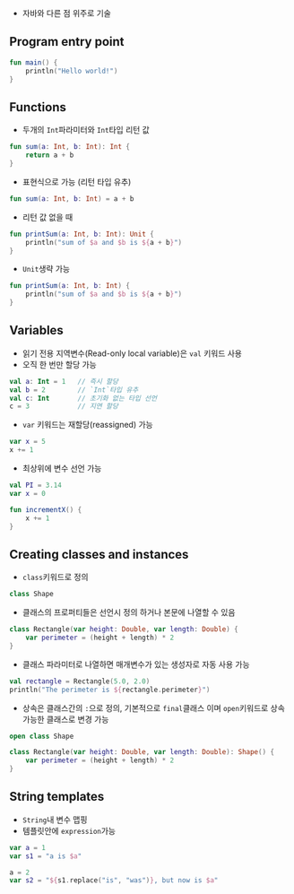 
- 자바와 다른 점 위주로 기술

## Program entry point
```kotlin
fun main() {
	println("Hello world!")
}
```

## Functions
- 두개의 `Int`파라미터와 `Int`타입 리턴 값
```kotlin
fun sum(a: Int, b: Int): Int {
	return a + b
}
```

- 표현식으로 가능 (리턴 타입 유추)
```kotlin
fun sum(a: Int, b: Int) = a + b
```

- 리턴 값 없을 때
```kotlin
fun printSum(a: Int, b: Int): Unit {
	println("sum of $a and $b is ${a + b}")
}
```

- `Unit`생략 가능
```kotlin
fun printSum(a: Int, b: Int) {
	println("sum of $a and $b is ${a + b}")
}
```

## Variables
- 읽기 전용 지역변수(Read-only local variable)은 `val` 키워드 사용
- 오직 한 번만 할당 가능
```kotlin
val a: Int = 1   // 즉시 할당
val b = 2        // `Int`타입 유추
val c: Int       // 초기화 없는 타입 선언
c = 3            // 지연 할당
```

- `var` 키워드는 재할당(reassigned) 가능
```kotlin
var x = 5
x += 1
```

- 최상위에 변수 선언 가능
```kotlin
val PI = 3.14
var x = 0

fun incrementX() {
	x += 1
}
```

## Creating classes and instances
- `class`키워드로 정의
```kotlin
class Shape
```
- 클래스의 프로퍼티들은 선언시 정의 하거나 본문에 나열할 수 있음
```kotlin
class Rectangle(var height: Double, var length: Double) {
	var perimeter = (height + length) * 2
}
```
- 클래스 파라미터로 나열하면 매개변수가 있는 생성자로 자동 사용 가능
```kotlin
val rectangle = Rectangle(5.0, 2.0)
println("The perimeter is ${rectangle.perimeter}")
```
- 상속은 클래스간의 `:`으로 정의, 기본적으로 `final`클래스 이며 `open`키워드로 상속가능한 클래스로 변경 가능
```kotlin
open class Shape

class Rectangle(var height: Double, var length: Double): Shape() {
	var perimeter = (height + length) * 2
}
```

## String templates

- `String`내 변수 맵핑
- 템플릿안에 `expression`가능
```kotlin
var a = 1
var s1 = "a is $a"

a = 2
var s2 = "${s1.replace("is", "was")}, but now is $a"
```
